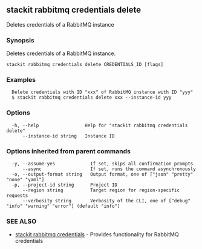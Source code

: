 ## stackit rabbitmq credentials delete

Deletes credentials of a RabbitMQ instance

### Synopsis

Deletes credentials of a RabbitMQ instance.

```
stackit rabbitmq credentials delete CREDENTIALS_ID [flags]
```

### Examples

```
  Delete credentials with ID "xxx" of RabbitMQ instance with ID "yyy"
  $ stackit rabbitmq credentials delete xxx --instance-id yyy
```

### Options

```
  -h, --help                 Help for "stackit rabbitmq credentials delete"
      --instance-id string   Instance ID
```

### Options inherited from parent commands

```
  -y, --assume-yes             If set, skips all confirmation prompts
      --async                  If set, runs the command asynchronously
  -o, --output-format string   Output format, one of ["json" "pretty" "none" "yaml"]
  -p, --project-id string      Project ID
      --region string          Target region for region-specific requests
      --verbosity string       Verbosity of the CLI, one of ["debug" "info" "warning" "error"] (default "info")
```

### SEE ALSO

* [stackit rabbitmq credentials](./stackit_rabbitmq_credentials.md)	 - Provides functionality for RabbitMQ credentials

